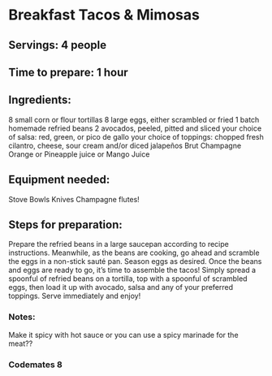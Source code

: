 # Breakfast Tacos & Mimosas

## Servings: 4 people

## Time to prepare: 1 hour

## Ingredients:
8 small corn or flour tortillas
8 large eggs, either scrambled or fried
1 batch homemade refried beans
2 avocados, peeled, pitted and sliced
your choice of salsa: red, green, or pico de gallo
your choice of toppings: chopped fresh cilantro, cheese, sour cream and/or diced jalapeños
Brut Champagne
Orange or Pineapple juice or Mango Juice


## Equipment needed:
Stove
Bowls
Knives
Champagne flutes!

## Steps for preparation:
Prepare the refried beans in a large saucepan according to recipe instructions.
Meanwhile, as the beans are cooking, go ahead and scramble the eggs in a non-stick sauté pan. Season eggs as desired.
Once the beans and eggs are ready to go, it’s time to assemble the tacos!  Simply spread a spoonful of refried beans on a tortilla, top with a spoonful of scrambled eggs, then load it up with avocado, salsa and any of your preferred toppings.
Serve immediately and enjoy!


### Notes:
Make it spicy with hot sauce or you can use a spicy marinade for the meat??


### Codemates 8
